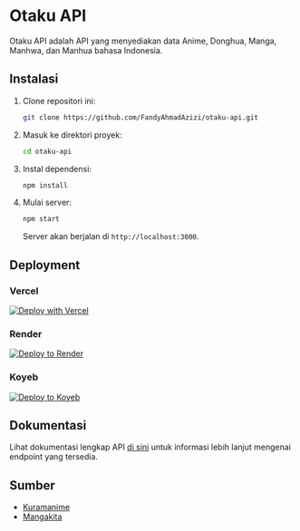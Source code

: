 # Otaku API

Otaku API adalah API yang menyediakan data Anime, Donghua, Manga, Manhwa, dan Manhua bahasa Indonesia.

## Instalasi

1. Clone repositori ini:

   ```bash
   git clone https://github.com/FandyAhmadAzizi/otaku-api.git
   ```

2. Masuk ke direktori proyek:

   ```bash
   cd otaku-api
   ```

3. Instal dependensi:

   ```bash
   npm install
   ```

4. Mulai server:

   ```bash
   npm start
   ```

   Server akan berjalan di `http://localhost:3000`.

## Deployment

### Vercel
[![Deploy with Vercel](https://vercel.com/button)](https://vercel.com/new/clone?repository-url=https%3A%2F%2Fgithub.com%2FFandyAhmadAzizi%2Fotaku-api)

### Render
[![Deploy to Render](https://render.com/images/deploy-to-render-button.svg)](https://render.com/deploy?repo=https://github.com/FandyAhmadAzizi/otaku-api)

### Koyeb
[![Deploy to Koyeb](https://www.koyeb.com/static/images/deploy/button.svg)](https://app.koyeb.com/deploy?type=git&builder=buildpack&repository=github.com/FandyAhmadAzizi/otaku-api&branch=main&name=otaku-api)

## Dokumentasi

Lihat dokumentasi lengkap API [di sini](https://docs.otaku.us.kg) untuk informasi lebih lanjut mengenai endpoint yang tersedia.

## Sumber

- [Kuramanime](https://kuramanime.dad)
- [Mangakita](https://mangakita.id)
